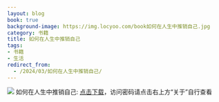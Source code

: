 ```yaml
---
layout: blog
book: true
background-image: https://img.locyoo.com/book如何在人生中推销自己.jpg
category: 书籍
title: 如何在人生中推销自己
tags:
- 书籍
- 生活
redirect_from:
  - /2024/03/如何在人生中推销自己/
---
```

![](https://img.locyoo.com/book如何在人生中推销自己.jpg)
如何在人生中推销自己: <a name = "ref1" href="https://url18.ctfile.com/f/50983618-1319973988-9f9341?p=3619">点击下载</a>，访问密码请点击右上方“关于”自行查看